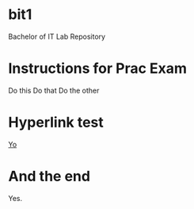 # bit1
Bachelor of IT Lab Repository
# Instructions for Prac Exam
Do this
Do that
Do the other
# Hyperlink test
<A href="http://www.cs.adelaide.edu.au">Yo</A>
# And the end
Yes.